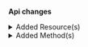 **Api changes**

<details>
<summary>Added Resource(s)</summary>

- added resource `/{projectKey}/channels/key={key}`
</details>


<details>
<summary>Added Method(s)</summary>

- added method `$apiRoot->withProjectKey()->channels()->withKey()->get()`
- added method `$apiRoot->withProjectKey()->channels()->withKey()->head()`
- added method `$apiRoot->withProjectKey()->channels()->withKey()->post()`
- added method `$apiRoot->withProjectKey()->channels()->withKey()->delete()`
</details>

